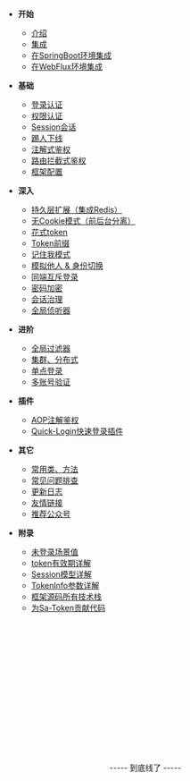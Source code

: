 <!-- 这是目录树文件 -->

- **开始**
	- [介绍](/README)
	- [集成](/start/download)
	- [在SpringBoot环境集成](/start/example) 	
	- [在WebFlux环境集成](/start/webflux-example) 	

- **基础**
	- [登录认证](/use/login-auth) 
	- [权限认证](/use/jur-auth) 
	- [Session会话](/use/session) 
	- [踢人下线](/use/kick) 
	- [注解式鉴权](/use/at-check) 
	- [路由拦截式鉴权](/use/route-check) 
	- [框架配置](/use/config) 

- **深入**
	- [持久层扩展（集成Redis）](/use/dao-extend) 
	- [无Cookie模式（前后台分离）](/use/not-cookie) 
	- [花式token](/use/token-style) 
	- [Token前缀](/use/token-prefix) 
	- [记住我模式](/use/remember-me)
	- [模拟他人 & 身份切换](/use/mock-person) 
	- [同端互斥登录](/use/mutex-login) 
	- [密码加密](/use/password-secure) 
	- [会话治理](/use/search-session) 
	- [全局侦听器](/use/global-listener) 

- **进阶**
	- [全局过滤器](/use/global-filter) 
	- [集群、分布式](/senior/dcs)
	- [单点登录](/senior/sso)
	- [多账号验证](/use/many-account) 

- **插件**
	- [AOP注解鉴权](/plugin/aop-at)
	- [Quick-Login快速登录插件](/plugin/quick-login)

- **其它**
	- [常用类、方法](/more/common-action) 
	- [常见问题排查](/more/common-questions) 
	- [更新日志](/more/update-log) 
	- [友情链接](/more/link) 
	- [推荐公众号](/more/tj-gzh) 

- **附录**
	- [未登录场景值](/fun/not-login-scene)
	- [token有效期详解](/fun/token-timeout)
	- [Session模型详解](/fun/session-model)
	- [TokenInfo参数详解](/fun/token-info)
	- [框架源码所有技术栈](/fun/tech-stack)
	- [为Sa-Token贡献代码](/fun/git-pr)
	<!-- - [Web开发常见漏洞防护](/fun/web-loophole) -->
	<!-- - [Sa-Token大事记](/fun/timeline) -->
	


<br/><br/><br/><br/><br/><br/><br/><br/><br/><br/><br/><br/><br/><br/>
<p style="text-align: center;">----- 到底线了 -----</p>